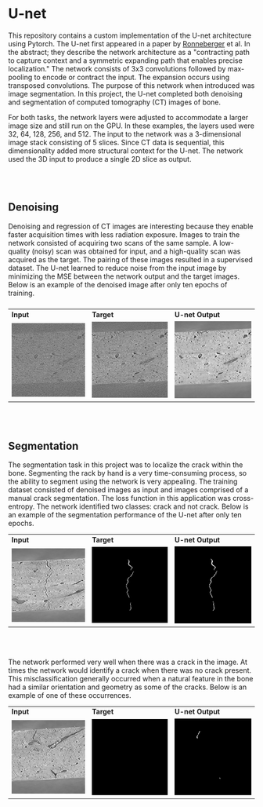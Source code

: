 # U-net

This repository contains a custom implementation of the U-net architecture using Pytorch. The U-net first appeared in a paper by [Ronneberger](https://arxiv.org/abs/1505.04597) et al. In the abstract; they describe the network architecture as a "contracting path to capture context and a symmetric expanding path that enables precise localization." The network consists of 3x3 convolutions followed by max-pooling to encode or contract the input. The expansion occurs using transposed convolutions. The purpose of this network when introduced was image segmentation. In this project, the U-net completed both denoising and segmentation of computed tomography (CT) images of bone.

For both tasks, the network layers were adjusted to accommodate a larger image size and still run on the GPU. In these examples, the layers used were 32, 64, 128, 256, and 512. The input to the network was a 3-dimensional image stack consisting of 5 slices. Since CT data is sequential, this dimensionality added more structural context for the U-net. The network used the 3D input to produce a single 2D slice as output.

<br></br>

## Denoising

Denoising and regression of CT images are interesting because they enable faster acquisition times with less radiation exposure. Images to train the network consisted of acquiring two scans of the same sample. A low-quality (noisy) scan was obtained for input, and a high-quality scan was acquired as the target. The pairing of these images resulted in a supervised dataset. The U-net learned to reduce noise from the input image by minimizing the MSE between the network output and the target images. Below is an example of the denoised image after only ten epochs of training. 

<table>
  <tr>
    <td> <b>Input</b> </td>
    <td> <b>Target</b> </td>
    <td> <b>U-net Output</b> </td>
  </tr>
  <tr>
    <td> <img src="images/denoise_01_input.png" width=290px> </td>
    <td> <img src="images/denoise_02_target.png" width=290px> </td>
    <td> <img src="images/denoise_03_unet.png" width=290px> </td>
  </tr>
  <caption></caption>
 </table>
 
 <br></br>
 
 ## Segmentation
 
The segmentation task in this project was to localize the crack within the bone. Segmenting the rack by hand is a very time-consuming process, so the ability to segment using the network is very appealing. The training dataset consisted of denoised images as input and images comprised of a manual crack segmentation. The loss function in this application was cross-entropy. The network identified two classes: crack and not crack. Below is an example of the segmentation performance of the U-net after only ten epochs. 
 
 <table>
  <tr>
    <td> <b>Input</b> </td>
    <td> <b>Target</b> </td>
    <td> <b>U-net Output</b> </td>
  </tr>
  <tr>
    <td> <img src="images/segment_01_input.png" width=290px> </td>
    <td> <img src="images/segment_02_target.png" width=290px> </td>
    <td> <img src="images/segment_03_unet.png" width=290px> </td>
  </tr>
 </table>
 
 <br></br>
 
The network performed very well when there was a crack in the image. At times the network would identify a crack when there was no crack present. This misclassification generally occurred when a natural feature in the bone had a similar orientation and geometry as some of the cracks. Below is an example of one of these occurrences.
 
 <table>
  <tr>
    <td> <b>Input</b> </td>
    <td> <b>Target</b> </td>
    <td> <b>U-net Output</b> </td>
  </tr>
  <tr>
    <td> <img src="images/crack2_01_input.png" width=290px> </td>
    <td> <img src="images/crack2_02_target.png" width=290px> </td>
    <td> <img src="images/crack2_03_unet.png" width=290px> </td>
  </tr>
 </table>
  
